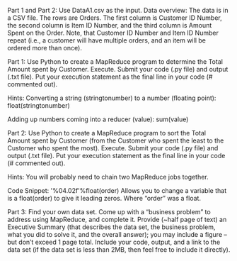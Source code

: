 Part 1 and Part 2:  Use DataA1.csv as the input.  Data overview:  The data is in a CSV file.  The rows are Orders.  The first column is Customer ID Number, the second column is Item ID Number, and the third column is Amount Spent on the Order.  Note, that Customer ID Number and Item ID Number repeat (i.e., a customer will have multiple orders, and an item will be ordered more than once).

Part 1:
Use Python to create a MapReduce program to determine the Total Amount spent by Customer.  Execute.  Submit your code (.py file) and output (.txt file).  Put your execution statement as the final line in your code (# commented out).

Hints:
Converting a string (stringtonumber) to a number (floating point):  float(stringtonumber)

Adding up numbers coming into a reducer (value):  sum(value)

Part 2:
Use Python to create a MapReduce program to sort the Total Amount spent by Customer (from the Customer who spent the least to the Customer who spent the most).  Execute.  Submit your code (.py file) and output (.txt file).  Put your execution statement as the final line in your code (# commented out).

Hints:
You will probably need to chain two MapReduce jobs together.

Code Snippet:  '%04.02f'%float(order)
Allows you to change a variable that is a float(order) to give it leading zeros.  Where “order” was a float.

Part 3:
Find your own data set.  Come up with a “business problem” to address using MapReduce, and complete it.  Provide (~half page of text) an Executive Summary (that describes the data set, the business problem, what you did to solve it, and the overall answer); you may include a figure – but don’t exceed 1 page total.  Include your code, output, and a link to the data set (if the data set is less than 2MB, then feel free to include it directly).
